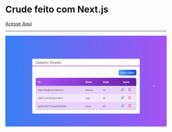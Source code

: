 <h1> Crude feito com Next.js </h1>

<a href="https://crud-next-js-seven.vercel.app/"> Acesse Aqui</a>
<hr/>

<img src="./public/readmeGif.gif"/>